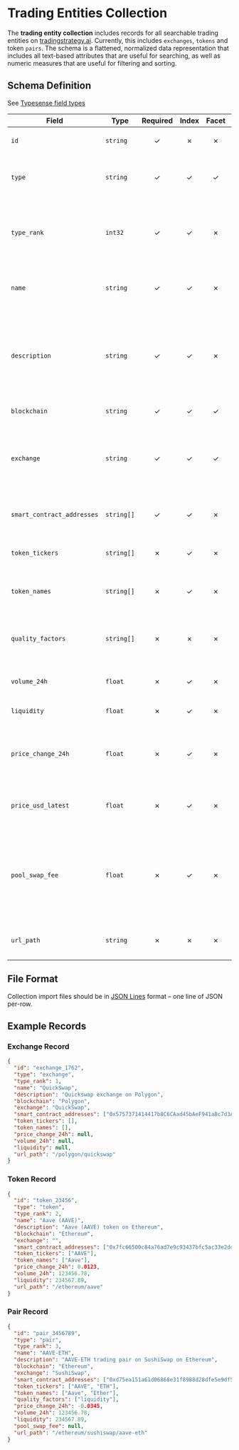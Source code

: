 # Trading Entities Collection

The **trading entity collection** includes records for all searchable trading entities on
[tradingstrategy.ai](https://tradingstrategy.ai). Currently, this includes `exchanges`, `tokens` and
token `pairs`. The schema is a flattened, normalized data representation that includes all
text-based attributes that are useful for searching, as well as numeric measures that are useful
for filtering and sorting.

## Schema Definition

See [Typesense field types](https://typesense.org/docs/0.22.2/api/collections.html#field-types)

| Field | Type | Required | Index | Facet | Details |
| --- | --- | :---: | :---: | :---: | --- |
| `id` | `string` | &#x2713; | &#x2717; | &#x2717; | `exchange_1` \| `token_2345` \| `pair_45678` |
| `type` | `string` | &#x2713; | &#x2713; | &#x2713; | `exchange` \| `token` \| `pair`<br>for faceting and possibly grouping results |
| `type_rank` | `int32` | &#x2713; | &#x2713; | &#x2717; | `exchange=1` \| `token=2` \| `pair=3`<br>for ranking; may not need this (depends how we rank and group results)|
| `name` | `string` | &#x2713; | &#x2713; | &#x2717; | `exchange:` "QuickSwap" \| `token:` "Aave (AAVE)" \| `pair:` "AAVE-ETH" |
| `description` | `string` | &#x2713; | &#x2713; | &#x2717; | `exchange:` "QuickSwap on Polygon" \| `token:` "Aave (AAVE) token on Ethereum" \| `pair:` "AAVE-ETH trading pair on SushiSwap on Ethereum" |
| `blockchain` | `string` | &#x2713; | &#x2713; | &#x2713; | e.g., "polygon", "ethereum" |
| `exchange` | `string` | &#x2713; | &#x2713; | &#x2713; | e.g., "Uniswap v2", "Sushiswap"<br>same as `name` for exchanges; set to `exchange.name` for pairs; set to `""` (empty string) for tokens |
| `smart_contract_addresses` | `string[]` | &#x2713; | &#x2713; | &#x2717; | array of all indexable addresses for the type |
| `token_tickers` | `string[]` | &#x2717; | &#x2713; | &#x2717; | array of all indexable token tickers for the type |
| `token_names` | `string[]` | &#x2717; | &#x2713; | &#x2717; | array of all indexable token names for the type |
| `quality_factors` | `string[]` | &#x2717; | &#x2717; | &#x2717; | array of factors used to identify "low quality" entities<br>current possible values: `liquidity` |
| `volume_24h` | `float` | &#x2717; | &#x2713; | &#x2717; | in USD; advanced search filtering / ranking |
| `liquidity` | `float` | &#x2717; | &#x2713; | &#x2717; | in USD; advanced search filtering / ranking |
| `price_change_24h` | `float` | &#x2717; | &#x2713; | &#x2717; | percent (expresed as decimal); secondary sort criterion for tokens & pairs |
| `price_usd_latest` | `float` | &#x2717; | &#x2713; | &#x2717; | in USD; not valuable for filtering / ranking - used for display only |
| `pool_swap_fee` | `float` | &#x2717; | &#x2713; | &#x2717; | percent (expressed as decimal); only applies to Uniswap V3 (or similar) pairs<br>current possible values: `0.0005` (`0.05%`), `0.003` (`0.3%`), `0.01` (1%) |
| `url_path` | `string` | &#x2717; | &#x2717; | &#x2717; | path of entity on tradingstrategy.ai (not including URL base) |

## File Format

Collection import files should be in [JSON Lines](https://jsonlines.org) format – one line of JSON per-row.

## Example Records

### Exchange Record

```json
{
  "id": "exchange_1762",
  "type": "exchange",
  "type_rank": 1,
  "name": "QuickSwap",
  "description": "Quickswap exchange on Polygon",
  "blockchain": "Polygon",
  "exchange": "QuickSwap",
  "smart_contract_addresses": ["0x5757371414417b8C6CAad45bAeF941aBc7d3Ab32"],
  "token_tickers": [],
  "token_names": [],
  "price_change_24h": null,
  "volume_24h": null,
  "liquidity": null,
  "url_path": "/polygon/quickswap"
}
```

### Token Record

```json
{
  "id": "token_23456",
  "type": "token",
  "type_rank": 2,
  "name": "Aave (AAVE)",
  "description": "Aave (AAVE) token on Ethereum",
  "blockchain": "Ethereum",
  "exchange": "",
  "smart_contract_addresses": ["0x7fc66500c84a76ad7e9c93437bfc5ac33e2ddae9"],
  "token_tickers": ["AAVE"],
  "token_names": ["Aave"],
  "price_change_24h": 0.0123,
  "volume_24h": 123456.78,
  "liquidity": 234567.89,
  "url_path": "/ethereum/aave"
}
```

### Pair Record

```json
{
  "id": "pair_3456789",
  "type": "pair",
  "type_rank": 3,
  "name": "AAVE-ETH",
  "description": "AAVE-ETH trading pair on SushiSwap on Ethereum",
  "blockchain": "Ethereum",
  "exchange": "SushiSwap",
  "smart_contract_addresses": ["0xd75ea151a61d06868e31f8988d28dfe5e9df57b4", "0x7fc66500c84a76ad7e9c93437bfc5ac33e2ddae9", "0xc02aaa39b223fe8d0a0e5c4f27ead9083c756cc2"],
  "token_tickers": ["AAVE", "ETH"],
  "token_names": ["Aave", "Ether"],
  "quality_factors": ["liquidity"],
  "price_change_24h": -0.0345,
  "volume_24h": 123456.78,
  "liquidity": 234567.89,
  "pool_swap_fee": null,
  "url_path": "/ethereum/sushiswap/aave-eth"
}
```
